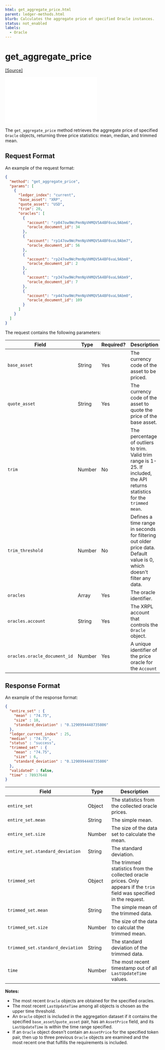 ```yaml
---
html: get_aggregate_price.html
parent: ledger-methods.html
blurb: Calculates the aggregate price of specified Oracle instances.
status: not_enabled
labels:
  - Oracle
---
```

# get_aggregate_price
[[Source]](https://github.com/XRPLF/rippled/blob/bf6f5294a9b83653888600e78da8650896e9d393/src/ripple/rpc/handlers/GetAggregatePrice.cpp "Source")

<embed src="/snippets/_price-oracles-disclaimer.md" />

The `get_aggregate_price` method retrieves the aggregate price of specified `Oracle` objects, returning three price statistics: mean, median, and trimmed mean.


## Request Format

An example of the request format:

```json
{
  "method": "get_aggregate_price",
  "params": [
    {
      "ledger_index": "current",
      "base_asset": "XRP",
      "quote_asset": "USD",
      "trim": 20,
      "oracles": [
        {
          "account": "rp047ow9WcPmnNpVHMQV5A4BF6vaL9Abm6",
          "oracle_document_id": 34
        },
        {
          "account": "rp147ow9WcPmnNpVHMQV5A4BF6vaL9Abm7",
          "oracle_document_id": 56
        },
        {
          "account": "rp247ow9WcPmnNpVHMQV5A4BF6vaL9Abm8",
          "oracle_document_id": 2
        },
        {
          "account": "rp347ow9WcPmnNpVHMQV5A4BF6vaL9Abm9",
          "oracle_document_id": 7
        },
        {
          "account": "rp447ow9WcPmnNpVHMQV5A4BF6vaL9Abm0",
          "oracle_document_id": 109
        }
      ]
    }
  ]
}
```

The request contains the following parameters:

| Field                        | Type   | Required? | Description |
|------------------------------|--------|-----------|-------------|
| `base_asset`                 | String | Yes       | The currency code of the asset to be priced. |
| `quote_asset`                | String | Yes       | The currency code of the asset to quote the price of the base asset. |
| `trim`                       | Number | No        | The percentage of outliers to trim. Valid trim range is 1-25. If included, the API returns statistics for the `trimmed mean`. |
| `trim_threshold`             | Number | No        | Defines a time range in seconds for filtering out older price data. Default value is 0, which doesn't filter any data. |
| `oracles`                    | Array  | Yes       | The oracle identifier. |
| `oracles.account`            | String | Yes       | The XRPL account that controls the `Oracle` object. |
| `oracles.oracle_document_id` | Number | Yes       | A unique identifier of the price oracle for the `Account` |


## Response Format

An example of the response format:

```json
{
  "entire_set" : {
    "mean" : "74.75",
    "size" : 10,
    "standard_deviation" : "0.1290994448735806"
  },
  "ledger_current_index" : 25,
  "median" : "74.75",
  "status" : "success",
  "trimmed_set" : {
    "mean" : "74.75",
    "size" : 6,
    "standard_deviation" : "0.1290994448735806"
  },
  "validated" : false,
  "time" : 78937648
}
```

| Field                       | Type   | Description |
|-----------------------------|--------|-------------|
| `entire_set` | Object | The statistics from the collected oracle prices. |
| `entire_set.mean` | String | The simple mean. |
| `entire_set.size` | Number | The size of the data set to calculate the mean. |
| `entire_set.standard_deviation` | String | The standard deviation. |
| `trimmed_set` | Object | The trimmed statistics from the collected oracle prices. Only appears if the `trim` field was specified in the request. |
| `trimmed_set.mean` | String | The simple mean of the trimmed data. |
| `trimmed_set.size` | Number | The size of the data to calculat the trimmed mean. |
| `trimmed_set.standard_deviation` | String | The standard deviation of the trimmed data. |
| `time` | Number | The most recent timestamp out of all `LastUpdateTime` values. |

**Notes:**
  - The most recent `Oracle` objects are obtained for the specified oracles.
  - The most recent `LastUpdateTime` among all objects is chosen as the upper time threshold.
  - An `Oracle` object is included in the aggregation dataset if it contains the specified `base_asset`/`quote_asset` pair, has an `AssetPrice` field, and its `LastUpdateTime` is within the time range specified.
  - If an `Oracle` object doesn't contain an `AssetPrice` for the specified token pair, then up to three previous `Oracle` objects are examined and the most recent one that fulfills the requirements is included.